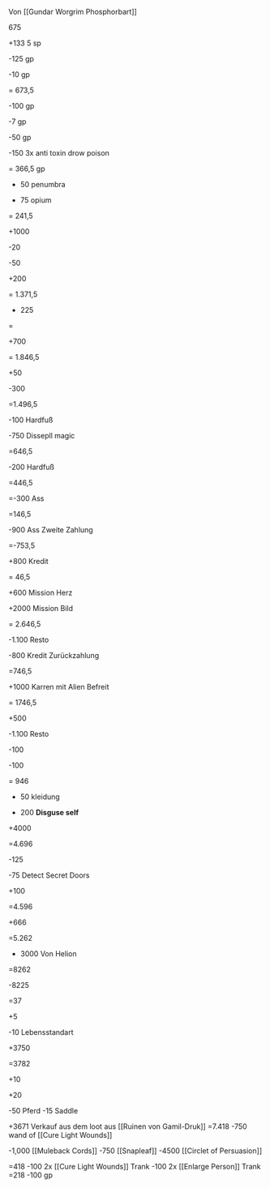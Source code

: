 Von [[Gundar Worgrim Phosphorbart]]



675

+133 5 sp

-125 gp

-10 gp

= 673,5

-100 gp

-7 gp

-50 gp

-150 3x anti toxin drow poison

= 366,5 gp

- 50 penumbra

- 75 opium

= 241,5

+1000

-20

-50

+200

= 1.371,5

- 225

=

+700

= 1.846,5

+50

-300

=1.496,5

-100 Hardfuß

-750 Dissepll magic

=646,5

-200 Hardfuß

=446,5

=-300 Ass

=146,5

-900 Ass Zweite Zahlung

=-753,5

+800 Kredit

= 46,5

+600 Mission Herz

+2000 Mission Bild

= 2.646,5

-1.100 Resto

-800 Kredit Zurückzahlung

=746,5

+1000 Karren mit Alien Befreit

= 1746,5

+500

-1.100 Resto

-100

-100

= 946

- 50 kleidung

- 200 **Disguse self**

+4000

=4.696

-125

-75 Detect Secret Doors

+100

=4.596

+666

=5.262

+ 3000 Von Helion

=8262

-8225

=37

+5

-10 Lebensstandart

+3750

=3782

+10

+20

-50 Pferd
-15 Saddle

+3671 Verkauf aus dem loot aus [[Ruinen von Gamil-Druk]]
=7.418
-750 wand of [[Cure Light Wounds]]

-1,000 [[Muleback Cords]]
-750 [[Snapleaf]]
-4500 [[Circlet of Persuasion]]

=418
-100 2x [[Cure Light Wounds]] Trank
-100 2x [[Enlarge Person]] Trank
=218
-100 gp


